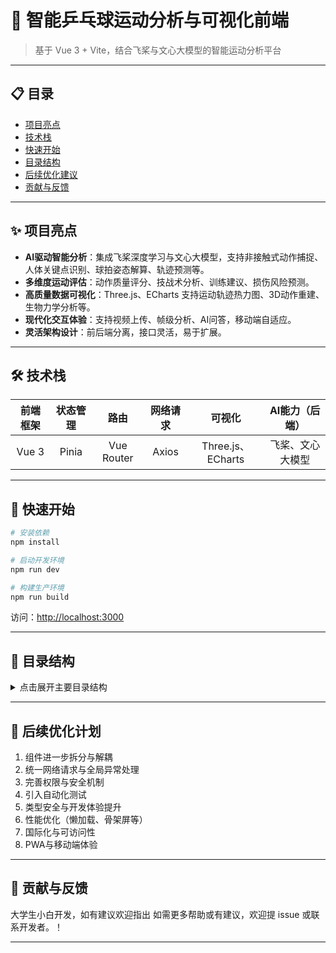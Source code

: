 # 🏓 智能乒乓球运动分析与可视化前端

> 基于 Vue 3 + Vite，结合飞桨与文心大模型的智能运动分析平台

---

## 📋 目录

- [项目亮点](#项目亮点)
- [技术栈](#技术栈)
- [快速开始](#快速开始)
- [目录结构](#目录结构)
- [后续优化建议](#后续优化建议)
- [贡献与反馈](#贡献与反馈)

---

## ✨ 项目亮点

- **AI驱动智能分析**：集成飞桨深度学习与文心大模型，支持非接触式动作捕捉、人体关键点识别、球拍姿态解算、轨迹预测等。
- **多维度运动评估**：动作质量评分、技战术分析、训练建议、损伤风险预测。
- **高质量数据可视化**：Three.js、ECharts 支持运动轨迹热力图、3D动作重建、生物力学分析等。
- **现代化交互体验**：支持视频上传、帧级分析、AI问答，移动端自适应。
- **灵活架构设计**：前后端分离，接口灵活，易于扩展。

---

## 🛠 技术栈

| 前端框架 | 状态管理 | 路由 | 网络请求 | 可视化 | AI能力（后端） |
| :------: | :------: | :--: | :------: | :----: | :------------: |
| Vue 3    | Pinia    | Vue Router | Axios | Three.js、ECharts | 飞桨、文心大模型 |

---

## 🚀 快速开始

```bash
# 安装依赖
npm install

# 启动开发环境
npm run dev

# 构建生产环境
npm run build
```

访问：[http://localhost:3000](http://localhost:3000)

---

## 📁 目录结构

<details>
<summary>点击展开主要目录结构</summary>

```text
src/
├── assets/      # 静态资源与样式
│   ├── css/     # 各功能模块独立CSS
│   └── ...      # 图片等
├── components/  # 可复用UI组件
├── views/       # 页面视图
├── stores/      # Pinia状态管理
├── router/      # 路由配置
├── App.vue      # 根组件
└── main.js      # 入口文件
```
</details>

---

## 📝 后续优化计划

1. 组件进一步拆分与解耦
2. 统一网络请求与全局异常处理
3. 完善权限与安全机制
4. 引入自动化测试
5. 类型安全与开发体验提升
6. 性能优化（懒加载、骨架屏等）
7. 国际化与可访问性
8. PWA与移动端体验

---

## 🤝 贡献与反馈

大学生小白开发，如有建议欢迎指出
如需更多帮助或有建议，欢迎提 issue 或联系开发者。！

---
